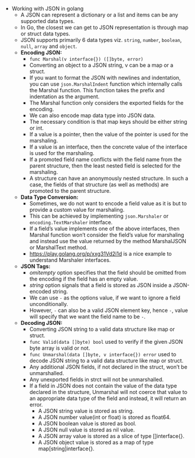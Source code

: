 - Working with JSON in golang
  - A JSON can represent a dictionary or a list and items can be any supported data types.
  - In Go, the closest we can get to JSON representation is through map or struct data types.
  - JSON supports primarily 6 data types viz. `string`, `number`, `boolean`, `null`, `array` and `object`.
  - **Encoding JSON:**
    - `func Marshal(v interface{}) ([]byte, error)`
    - Converting an object to a JSON string, v can be a map or a struct.
    - If you want to format the JSON with newlines and indentation, you can use `json.MarshalIndent` function which internally calls the Marshal function. This function takes the prefix and indentation as the argument.
    - The Marshal function only considers the exported fields for the encoding.
    - We can also encode map data type into JSON data.
    - The necessary condition is that map keys should be either string or int.
    - If a value is a pointer, then the value of the pointer is used for the marshaling.
    - If a value is an interface, then the concrete value of the interface is used for the marshaling.
    - If a promoted field name conflicts with the field name from the parent structure, then the least nested field is selected for the marshaling.
    - A structure can have an anonymously nested structure. In such a case, the fields of that structure (as well as methods) are promoted to the parent structure.
  - **Data Type Conversion:**
    - Sometimes, we do not want to encode a field value as it is but to provide a custom value for marshaling. 
    - This can be achieved by implementing `json.Marshaler` or `encoding.TextMarshaler` interface.
    - If a field’s value implements one of the above interfaces, then Marshal function won’t consider the field’s value for marshaling and instead use the value returned by the method MarshalJSON or MarshalText method.
    - https://play.golang.org/p/xxg31Vd2i1d is a nice example to understand Marshaler interfaces.
  - **JSON Tags:**
    - *omitempty* option specifies that the field should be omitted from the encoding if the field has an empty value.
    - *string* option signals that a field is stored as JSON inside a JSON-encoded string.
    - We can use `-` as the options value, if we want to ignore a field unconditionally.
    - However, `-` can also be a valid JSON element key, hence `-`, value will specify that we want the field name to be `-`.
  - **Decoding JSON:**
    - Converting JSON string to a valid data structure like map or struct.
    - `func Valid(data []byte) bool` used to verify if the given JSON byte array is valid or not.
    - `func Unmarshal(data []byte, v interface{}) error` used to decode JSON string to a valid data structure like map or struct.
    - Any additional JSON fields, if not declared in the struct, won’t be unmarshalled.
    - Any unexported fields in strct will not be unmarshalled.
    - If a field in JSON does not contain the value of the data type declared in the structure, Unmarshal will not coerce that value to an appropriate data type of the field and instead, it will return an error.
      - A JSON string value is stored as string.
      - A JSON number value(int or float) is stored as float64.
      - A JSON boolean value is stored as bool.
      - A JSON null value is stored as nil value.
      - A JSON array value is stored as a slice of type []interface{}.
      - A JSON object value is stored as a map of type map[string]interface{}.
 
